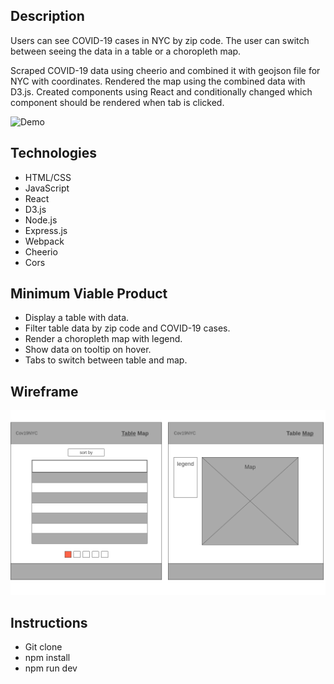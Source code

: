 ## Description

Users can see COVID-19 cases in NYC by zip code. The user can switch between seeing the data in a table or a choropleth map.

Scraped COVID-19 data using cheerio and combined it with geojson file for NYC with coordinates.  Rendered the map using the combined data with D3.js.  Created components using React and conditionally changed which component should be rendered when tab is clicked. 

![Demo](./images/demo.gif)

## Technologies
* HTML/CSS
* JavaScript
* React
* D3.js
* Node.js
* Express.js
* Webpack
* Cheerio
* Cors

## Minimum Viable Product
* Display a table with data.
* Filter table data by zip code and COVID-19 cases.
* Render a choropleth map with legend.
* Show data on tooltip on hover.
* Tabs to switch between table and map.

## Wireframe
![wireframe](./images/wireframe.png)

## Instructions
* Git clone
* npm install
* npm run dev



